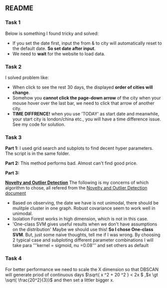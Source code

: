 <style TYPE="text/css">
code.has-jax {font: inherit; font-size: 100%; background: inherit; border: inherit;}
</style>
<script type="text/x-mathjax-config">
MathJax.Hub.Config({
    tex2jax: {
        inlineMath: [['$','$'], ['\\(','\\)']],
        skipTags: ['script', 'noscript', 'style', 'textarea', 'pre'] // removed 'code' entry
    }
});
MathJax.Hub.Queue(function() {
    var all = MathJax.Hub.getAllJax(), i;
    for(i = 0; i < all.length; i += 1) {
        all[i].SourceElement().parentNode.className += ' has-jax';
    }
});
</script>
<script type="text/javascript" src="http://cdn.mathjax.org/mathjax/latest/MathJax.js?config=TeX-AMS-MML_HTMLorMML"></script>

README
---
### Task 1

Below is something I found tricky and solved:
- If you set the date first,  input the from & to city will automatically reset to the default date. **So set date after input**.
- We need to **wait** for the website to load data. 

### Task 2

I solved problem like:
- When click to see the rest 30 days, the displayed **order of cities will change**. 
- Somehow you **cannot click the page-down arrow** of the city when your mouse hover over the last bar, we need to click that arrow of another city.
- **TIME DIFFRENCE!** when you use 'TODAY' as start date and meanwhile, your start city is london/china etc., you will have a time difference issue. See my code for solution.

### Task 3

**Part 1:**
I used grid search and subplots to find decent hyper parameters. The script is in the same folder.

**Part 2:**
This method performs bad. Almost can't find good price.

**Part 3:**

[**Novelty and Outlier Detection**](http://scikit-learn.org/stable/modules/outlier_detection.html)
The following is my concerns of which algorithm to chose, all refered from the [Novelty and Outlier Detection document](http://scikit-learn.org/stable/modules/outlier_detection.html) 
- Based on observing, the date we have is not unimodal, there should be mulitple cluster in one graph. Robust covariance seem to work well in unimodal.
- Isolation Forest works in high dimension, which is not in this case.
- 'One-class SVM gives useful results when we don't have assumptions on the distribution' Maybe we should use this!
**So I chose One-class SVM**. But, just some naive thoughts, tell me if I was wrong.
By choosing 2 typical case and subploting different parameter combinations I will take para '''kernel = sigmoid, nu =0.08''' and set others as default

### Task 4

For better performance we need to scale the X dimension so that DBSCAN will generate priod of continuous days $\sqrt{ x ^2 + 20 ^2 } <  2x $ ,$x \gt \sqrt{ \frac{20^2}{3}}$ and then set a littler bigger x.

